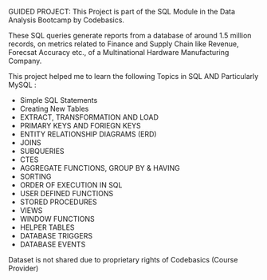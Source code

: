 GUIDED PROJECT: This Project is part of the SQL Module in the Data Analysis Bootcamp by Codebasics.

These SQL queries generate reports from a database of around 1.5 million records, on metrics related to Finance and Supply Chain  like Revenue, Forecsat Accuracy etc., of a Multinational Hardware Manufacturing Company.

This project helped me to learn the following Topics in SQL AND Particularly MySQL :

- Simple SQL Statements
- Creating New Tables
- EXTRACT, TRANSFORMATION AND LOAD
- PRIMARY KEYS AND FORIEGN KEYS
- ENTITY RELATIONSHIP DIAGRAMS (ERD)
- JOINS
- SUBQUERIES
- CTES
- AGGREGATE FUNCTIONS, GROUP BY & HAVING
- SORTING
- ORDER OF EXECUTION IN SQL
- USER DEFINED FUNCTIONS
- STORED PROCEDURES
- VIEWS
- WINDOW FUNCTIONS
- HELPER TABLES
- DATABASE TRIGGERS
- DATABASE EVENTS

Dataset is not shared due to proprietary rights of Codebasics (Course Provider) 
